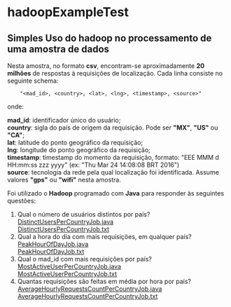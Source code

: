 # hadoopExampleTest

## Simples Uso do hadoop no processamento de uma amostra de dados

Nesta amostra, no formato **csv**, encontram-se aproximadamente **20 milhões** de respostas à requisições de localização. Cada linha consiste no
seguinte schema:

        "<mad_id>, <country>, <lat>, <lng>, <timestamp>, <source>"

onde:

**mad_id**: identificador único do usuário;<br/>
**country**: sigla do país de origem da requisição. Pode ser **"MX"**, **"US"** ou **"CA"**;<br/>
**lat**: latitude do ponto geográfico da requisição;<br/>
**lng**: longitude do ponto geográfico da requisição;<br/>
**timestamp**: timestamp do momento da requisição, formato: "EEE MMM d HH:mm:ss zzz yyyy" (ex: "Thu Mar 24 14:08:08
BRT 2016")<br/>
**source**: tecnologia da rede pela qual localização foi identificada. Assume valores **"gps"** ou **"wifi"** nesta amostra.<br/>

Foi utilizado o **Hadoop** programado com **Java** para responder às seguintes questões:

1. Qual o número de usuários distintos por país? <br/>
  [DistinctUsersPerCountryJob.java](https://github.com/alvarojoao/hadoopExampleTest/blob/master/src/DistinctUsersPerCountryJob.java)<br/>
  [DistinctUsersPerCountryJob.txt](https://github.com/alvarojoao/hadoopExampleTest/blob/master/src/results/DistinctUsersPerCountryJob.txt)<br/>
2. Qual a hora do dia com mais requisições, em qualquer país?<br/>
  [PeakHourOfDayJob.java](https://github.com/alvarojoao/hadoopExampleTest/blob/master/src/PeakHourOfDayJob.java)<br/>
  [PeakHourOfDayJob.txt](https://github.com/alvarojoao/hadoopExampleTest/blob/master/src/results/PeakHourOfDayJob.txt)<br/>
3. Qual o mad_id com mais requisições por país? <br/>
  [MostActiveUserPerCountryJob.java](https://github.com/alvarojoao/hadoopExampleTest/blob/master/src/MostActiveUserPerCountry.java)<br/>
  [MostActiveUserPerCountryJob.txt](https://github.com/alvarojoao/hadoopExampleTest/blob/master/src/results/MostActiveUserPerCountry.txt)<br/>
4. Quantas requisições são feitas em média por hora por país? <br/>
  [AverageHourlyRequestsCountPerCountryJob.java](https://github.com/alvarojoao/hadoopExampleTest/blob/master/src/AverageHourlyRequestsCountPerCountryJob.java)<br/>
  [AverageHourlyRequestsCountPerCountryJob.txt](https://github.com/alvarojoao/hadoopExampleTest/blob/master/src/results/AverageHourlyRequestsCountPerCountryJob.txt)<br/>


